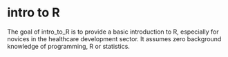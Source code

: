 
<!-- README.md is generated from README.Rmd. Please edit that file -->

# intro to R

<!-- badges: start -->
<!-- badges: end -->

The goal of intro\_to\_R is to provide a basic introduction to R,
especially for novices in the healthcare development sector. It assumes
zero background knowledge of programming, R or statistics.
